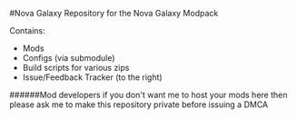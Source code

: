 #Nova Galaxy
Repository for the Nova Galaxy Modpack

Contains:
- Mods
- Configs (via submodule)
- Build scripts for various zips
- Issue/Feedback Tracker (to the right)

######Mod developers if you don't want me to host your mods here then please ask me to make this repository private before issuing a DMCA
